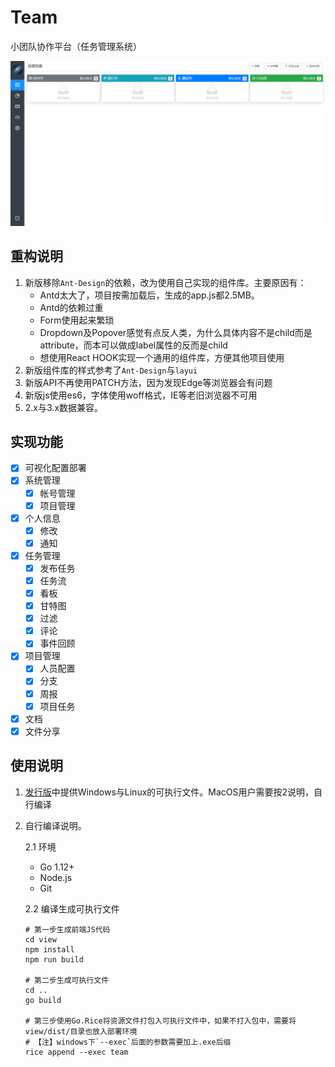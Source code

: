 # Team

小团队协作平台（任务管理系统）

![预览](./screenshot.png)

## 重构说明

1. 新版移除`Ant-Design`的依赖，改为使用自己实现的组件库。主要原因有：
    * Antd太大了，项目按需加载后，生成的app.js都2.5MB。
    * Antd的依赖过重
    * Form使用起来繁琐
    * Dropdown及Popover感觉有点反人类，为什么具体内容不是child而是attribute，而本可以做成label属性的反而是child
    * 想使用React HOOK实现一个通用的组件库，方便其他项目使用
2. 新版组件库的样式参考了`Ant-Design`与`layui`
3. 新版API不再使用PATCH方法，因为发现Edge等浏览器会有问题
4. 新版js使用es6，字体使用woff格式，IE等老旧浏览器不可用
5. 2.x与3.x数据兼容。

## 实现功能

+ [x] 可视化配置部署
+ [x] 系统管理
    - [x] 帐号管理
    - [x] 项目管理
+ [x] 个人信息
    - [x] 修改
    - [x] 通知
+ [x] 任务管理
    - [x] 发布任务
    - [x] 任务流
    - [x] 看板
    - [x] 甘特图
    - [x] 过滤
    - [x] 评论
    - [x] 事件回顾
+ [x] 项目管理
    - [x] 人员配置
    - [x] 分支
    - [x] 周报
    - [x] 项目任务
+ [x] 文档
+ [x] 文件分享

## 使用说明

1. [发行版](https://gitee.com/love_linger/Team/releases)中提供Windows与Linux的可执行文件。MacOS用户需要按2说明，自行编译

2. 自行编译说明。  

    2.1 环境

    * Go 1.12+  
    * Node.js
    * Git  

    2.2 编译生成可执行文件

    ```shell
    # 第一步生成前端JS代码
    cd view
    npm install
    npm run build

    # 第二步生成可执行文件
    cd ..
    go build

    # 第三步使用Go.Rice将资源文件打包入可执行文件中，如果不打入包中，需要将view/dist/目录也放入部署环境
    # 【注】windows下`--exec`后面的参数需要加上.exe后缀
    rice append --exec team
    ```







